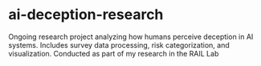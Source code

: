 # ai-deception-research
Ongoing research project analyzing how humans perceive deception in AI systems. Includes survey data processing, risk categorization, and visualization. Conducted as part of my research in the RAIL Lab
